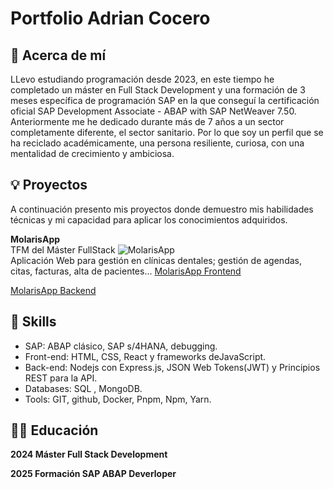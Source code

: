 # Portfolio Adrian Cocero

## 📓 Acerca de mí

LLevo estudiando programación desde 2023, en este tiempo he completado un máster en Full Stack Development y una formación de 3 meses específica de programación SAP en la que conseguí la certificación oficial SAP Development Associate - ABAP with SAP NetWeaver 7.50. 
Anteriormente me he dedicado durante más de 7 años a un sector completamente diferente, el sector sanitario. Por lo que soy un perfil que se ha reciclado académicamente, una persona resiliente, curiosa, con una mentalidad de crecimiento y ambiciosa.

## 💡 Proyectos

A continuación presento mis proyectos donde demuestro mis habilidades técnicas y mi capacidad para aplicar los conocimientos adquiridos.

**MolarisApp**  
TFM del Máster FullStack
![MolarisApp]()  
Aplicación Web para gestión en clínicas dentales; gestión de agendas, citas, facturas, alta de pacientes...
[MolarisApp Frontend](https://github.com/FSD0224STR/TFM-rojo-frontend)

[MolarisApp Backend](https://github.com/FSD0224STR/TFM-rojo-backend)

## 🤹 Skills

- SAP: ABAP clásico, SAP s/4HANA, debugging.
- Front-end: HTML, CSS, React y frameworks deJavaScript.
- Back-end: Nodejs con Express.js, JSON Web Tokens(JWT) y Principios REST para la API.
- Databases: SQL , MongoDB.
- Tools: GIT, github, Docker, Pnpm, Npm, Yarn.

## 🧑‍🎓 Educación

**2024 Máster Full Stack Development**  

**2025 Formación SAP ABAP Deverloper**
